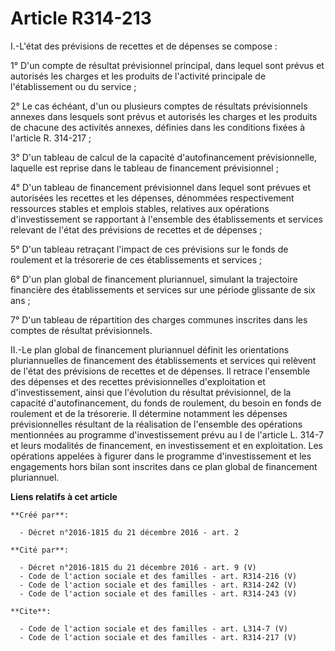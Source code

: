 # Article R314-213

I.-L'état des prévisions de recettes et de dépenses se compose : 

1° D'un compte de résultat prévisionnel principal, dans lequel sont prévus et autorisés les charges et les produits de
l'activité principale de l'établissement ou du service ; 

2° Le cas échéant, d'un ou plusieurs comptes de résultats prévisionnels annexes dans lesquels sont prévus et autorisés les
charges et les produits de chacune des activités annexes, définies dans les conditions fixées à l'article R. 314-217 ; 

3° D'un tableau de calcul de la capacité d'autofinancement prévisionnelle, laquelle est reprise dans le tableau de
financement prévisionnel ; 

4° D'un tableau de financement prévisionnel dans lequel sont prévues et autorisées les recettes et les dépenses, dénommées
respectivement ressources stables et emplois stables, relatives aux opérations d'investissement se rapportant à l'ensemble
des établissements et services relevant de l'état des prévisions de recettes et de dépenses ; 

5° D'un tableau retraçant l'impact de ces prévisions sur le fonds de roulement et la trésorerie de ces établissements et
services ; 

6° D'un plan global de financement pluriannuel, simulant la trajectoire financière des établissements et services sur une
période glissante de six ans ; 

7° D'un tableau de répartition des charges communes inscrites dans les comptes de résultat prévisionnels. 

II.-Le plan global de financement pluriannuel définit les orientations pluriannuelles de financement des établissements et
services qui relèvent de l'état des prévisions de recettes et de dépenses. Il retrace l'ensemble des dépenses et des recettes
prévisionnelles d'exploitation et d'investissement, ainsi que l'évolution du résultat prévisionnel, de la capacité
d'autofinancement, du fonds de roulement, du besoin en fonds de roulement et de la trésorerie. Il détermine notamment les
dépenses prévisionnelles résultant de la réalisation de l'ensemble des opérations mentionnées au programme d'investissement
prévu au I de l'article L. 314-7 et leurs modalités de financement, en investissement et en exploitation. Les opérations
appelées à figurer dans le programme d'investissement et les engagements hors bilan sont inscrites dans ce plan global de
financement pluriannuel.

**Liens relatifs à cet article**

	**Créé par**:

	  - Décret n°2016-1815 du 21 décembre 2016 - art. 2

	**Cité par**:

	  - Décret n°2016-1815 du 21 décembre 2016 - art. 9 (V)
	  - Code de l'action sociale et des familles - art. R314-216 (V)
	  - Code de l'action sociale et des familles - art. R314-242 (V)
	  - Code de l'action sociale et des familles - art. R314-243 (V)

	**Cite**:

	  - Code de l'action sociale et des familles - art. L314-7 (V)
	  - Code de l'action sociale et des familles - art. R314-217 (V)
